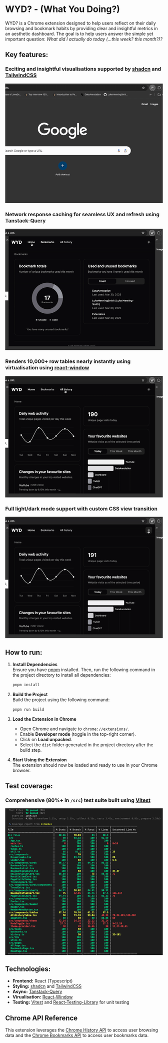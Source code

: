 # WYD? - (What You Doing?)

WYD? is a Chrome extension designed to help users reflect on their daily browsing and bookmark habits by providing clear and insightful metrics in an aesthetic dashboard. The goal is to help users answer the simple yet important question: _What did I actually do today (...this week? this month?)?_

## Key features:

### Exciting and insightful visualisations supported by [shadcn](https://ui.shadcn.com/) and [TailwindCSS](https://tailwindcss.com/)

![Demo GIF](assets/todo1.gif)

### Network response caching for seamless UX and refresh using [Tanstack-Query](https://tanstack.com/query/latest)

![Demo GIF](assets/todo2.gif)

### Renders 10,000+ row tables nearly instantly using virtualisation using [react-window](https://www.npmjs.com/package/react-window)

![Demo GIF](assets/todo3.gif)

### Full light/dark mode support with custom CSS view transition

![Demo GIF](assets/todo4.gif)

## How to run:

1. **Install Dependencies**  
   Ensure you have [pnpm](https://pnpm.io/) installed. Then, run the following command in the project directory to install all dependencies:

   ```bash
   pnpm install
   ```

2. **Build the Project**  
   Build the project using the following command:

   ```bash
   pnpm run build
   ```

3. **Load the Extension in Chrome**

   - Open Chrome and navigate to `chrome://extensions/`.
   - Enable **Developer mode** (toggle in the top-right corner).
   - Click on **Load unpacked**.
   - Select the `dist` folder generated in the project directory after the build step.

4. **Start Using the Extension**  
   The extension should now be loaded and ready to use in your Chrome browser.

## Test coverage:

### Comprehensive (80%+ in `/src`) test suite built using [Vitest](vitest.dev)

![Coverage](assets/coverage.png)

## Technologies:

- **Frontend:** React (Typescript)
- **Styling:** [shadcn](https://ui.shadcn.com/) and [TailwindCSS](https://tailwindcss.com/)
- **Async:** [Tanstack-Query](https://tanstack.com/query/latest)
- **Virualisation:** [React-Window](https://www.npmjs.com/package/react-window)
- **Testing:** [Vitest](https://vitest.dev/) and [React-Testing-Library](https://testing-library.com/docs/react-testing-library/intro/) for unit testing

## Chrome API Reference

This extension leverages the [Chrome History API](https://developer.chrome.com/docs/extensions/reference/api/history) to access user browsing data and the [Chrome Bookmarks API](https://developer.chrome.com/docs/extensions/reference/api/bookmarks) to access user bookmarks data.
